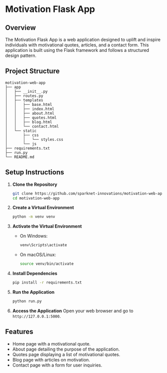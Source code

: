 # Motivation Flask App

## Overview
The Motivation Flask App is a web application designed to uplift and inspire individuals with motivational quotes, articles, and a contact form. This application is built using the Flask framework and follows a structured design pattern.

## Project Structure
```
motivation-web-app
├── app
│   ├── __init__.py
│   ├── routes.py
│   ├── templates
│   │   ├── base.html
│   │   ├── index.html
│   │   ├── about.html
│   │   ├── quotes.html
│   │   ├── blog.html
│   │   └── contact.html
│   └── static
│       ├── css
│       │   └── styles.css
│       └── js
├── requirements.txt
├── run.py
└── README.md
```

## Setup Instructions

1. **Clone the Repository**
   ```bash
   git clone https://github.com/sparknet-innovations/motivation-web-app.git
   cd motivation-web-app
   ```

2. **Create a Virtual Environment**
   ```bash
   python -m venv venv
   ```

3. **Activate the Virtual Environment**
   - On Windows:
     ```bash
     venv\Scripts\activate
     ```
   - On macOS/Linux:
     ```bash
     source venv/bin/activate
     ```

4. **Install Dependencies**
   ```bash
   pip install -r requirements.txt
   ```

5. **Run the Application**
   ```bash
   python run.py
   ```

6. **Access the Application**
   Open your web browser and go to `http://127.0.0.1:5000`.

## Features
- Home page with a motivational quote.
- About page detailing the purpose of the application.
- Quotes page displaying a list of motivational quotes.
- Blog page with articles on motivation.
- Contact page with a form for user inquiries.

